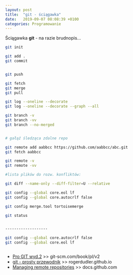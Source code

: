 ```yaml
---
layout: post
title:  "git - ściągawka"
date:   2019-09-07 08:08:39 +0100
categories: Programowanie
---
```


Ściągawka **git** - na razie brudnopis... 

````bash
git init

git add .
git commit


git push

git fetch
git merge
git pull

git log --oneline --decorate
git log --oneline --decorate --graph --all

git branch -v
git branch -vv
git branch --no-merged


# gałąź śledząca zdalne repo

git remote add aabbcc https://github.com/aabbcc/abc.git
git fetch aabbcc

git remote -v
git remote -vv

#lista plików do rozw. konfliktów:

git diff --name-only --diff-filter=U --relative

git config --global core.eol lf
git config --global core.autocrlf false

git config merge.tool tortoisemerge

git status


-------------------

git config --global core.autocrlf false
git config --global core.eol lf



````
* [Pro GIT wyd.2](https://git-scm.com/book/pl/v2) >> git-scm.com/book/pl/v2
* [git - prosty przewodnik](http://rogerdudler.github.io/git-guide/index.pl.html) >>  rogerdudler.github.io
* [Managing remote repositories](https://docs.github.com/en/get-started/getting-started-with-git/managing-remote-repositories?utm_source=pocket_mylist) >> docs.github.com
